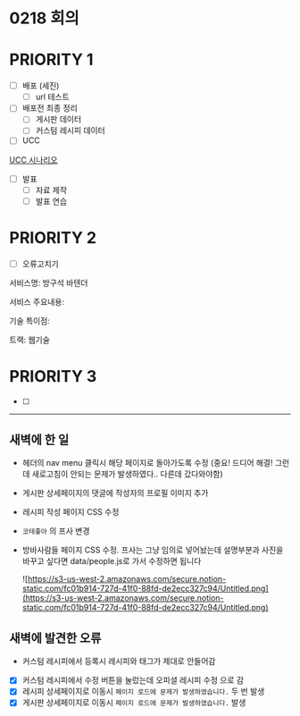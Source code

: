 # 0218 회의

# PRIORITY 1

- [ ]  배포 (세진)
    - [ ]  url 테스트
- [ ]  배포전 최종 정리
    - [ ]  게시판 데이터
    - [ ]  커스텀 레시피 데이터
- [ ]  UCC

[UCC 시나리오](https://www.notion.so/UCC-866811e13050475eacf1d6440862ccae)

- [ ]  발표
    - [ ]  자료 제작
    - [ ]  발표 연습

# PRIORITY 2

- [ ]  오류고치기

서비스명: 방구석 바텐더

서비스 주요내용:

기술 특이점:

트랙: 웹기술

# PRIORITY 3

- [ ]  

---

## 새벽에 한 일

- 헤더의 nav menu 클릭시 해당 페이지로 돌아가도록 수정 (중요! 드디어 해결! 그런데 새로고침이 안되는 문제가 발생하였다.. 다른데 갔다와야함)
- 게시판 상세페이지의 댓글에 작성자의 프로필 이미지 추가
- 레시피 작성 페이지 CSS 수정
- `코테좋아` 의 프사 변경
- 방바사람들 페이지 CSS 수정. 프사는 그냥 임의로 넣어놨는데 설명부분과 사진을 바꾸고 싶다면 data/people.js로 가서 수정하면 됩니다

    ![https://s3-us-west-2.amazonaws.com/secure.notion-static.com/fc01b914-727d-41f0-88fd-de2ecc327c94/Untitled.png](https://s3-us-west-2.amazonaws.com/secure.notion-static.com/fc01b914-727d-41f0-88fd-de2ecc327c94/Untitled.png)

## 새벽에 발견한 오류

- 커스텀 레시피에서 등록시 레시피와 태그가 제대로 안들어감
- [x]  커스텀 레시피에서 수정 버튼을 눌렀는데 오피셜 레시피 수정 으로 감
- [x]  레시피 상세페이지로 이동시 `페이지 로드에 문제가 발생하였습니다.` 두 번 발생
- [x]  게시판 상세페이지로 이동시 `페이지 로드에 문제가 발생하였습니다.` 발생